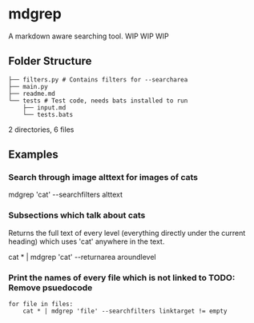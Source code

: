 # mdgrep

A markdown aware searching tool. WIP WIP WIP

## Folder Structure

```
├── filters.py # Contains filters for --searcharea
├── main.py
├── readme.md
└── tests # Test code, needs bats installed to run
    ├── input.md
    └── tests.bats
```

2 directories, 6 files

## Examples

### Search through image alttext for images of cats
mdgrep 'cat' --searchfilters alttext

### Subsections which talk about cats
Returns the full text of every level (everything directly under the current heading) which uses 'cat' anywhere in the text.

cat * | mdgrep 'cat' --returnarea aroundlevel

### Print the names of every file which is not linked to TODO: Remove psuedocode
```
for file in files:
    cat * | mdgrep 'file' --searchfilters linktarget != empty
```
